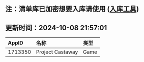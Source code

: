 ## 注：清单库已加密想要入库请使用 ([入库工具](https://github.com/BlankTMing/ManifestAutoUpdate/releases))

## 更新时间：2024-10-08 21:57:01
| AppID | 名称 | 类型  |
| :-------------------- | :----------------------------- | :----------- |
| 1713350 | Project Castaway| Game |
